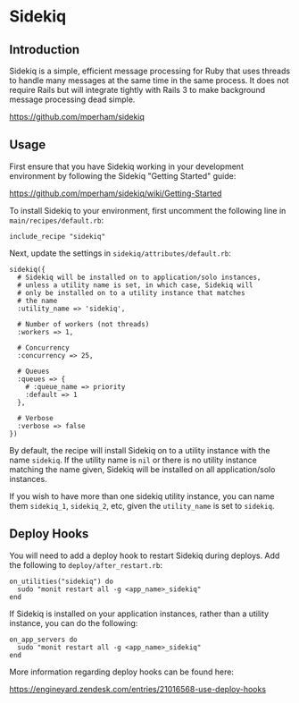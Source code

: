 # Sidekiq

## Introduction

Sidekiq is a simple, efficient message processing for Ruby that uses threads to handle many messages at the same time in the same process. It does not require Rails but will integrate tightly with Rails 3 to make background message processing dead simple.

https://github.com/mperham/sidekiq

## Usage

First ensure that you have Sidekiq working in your development environment by following the Sidekiq "Getting Started" guide:

https://github.com/mperham/sidekiq/wiki/Getting-Started

To install Sidekiq to your environment, first uncomment the following line in `main/recipes/default.rb`:

```
include_recipe "sidekiq"
```

Next, update the settings in `sidekiq/attributes/default.rb`:

```
sidekiq({
  # Sidekiq will be installed on to application/solo instances,
  # unless a utility name is set, in which case, Sidekiq will
  # only be installed on to a utility instance that matches
  # the name
  :utility_name => 'sidekiq',
  
  # Number of workers (not threads)
  :workers => 1,
  
  # Concurrency
  :concurrency => 25,
  
  # Queues
  :queues => {
    # :queue_name => priority
    :default => 1
  },
  
  # Verbose
  :verbose => false
})
```

By default, the recipe will install Sidekiq on to a utility instance with the name `sidekiq`. If the utility name is `nil` or there is no utility instance matching the name given, Sidekiq will be installed on all application/solo instances.

If you wish to have more than one sidekiq utility instance, you can name them `sidekiq_1`, `sidekiq_2`, etc, given the `utility_name` is set to `sidekiq`.

## Deploy Hooks

You will need to add a deploy hook to restart Sidekiq during deploys. Add the following to `deploy/after_restart.rb`:

```
on_utilities("sidekiq") do
  sudo "monit restart all -g <app_name>_sidekiq"
end
```

If Sidekiq is installed on your application instances, rather than a utility instance, you can do the following:

```
on_app_servers do
  sudo "monit restart all -g <app_name>_sidekiq"
end
```

More information regarding deploy hooks can be found here:

https://engineyard.zendesk.com/entries/21016568-use-deploy-hooks
